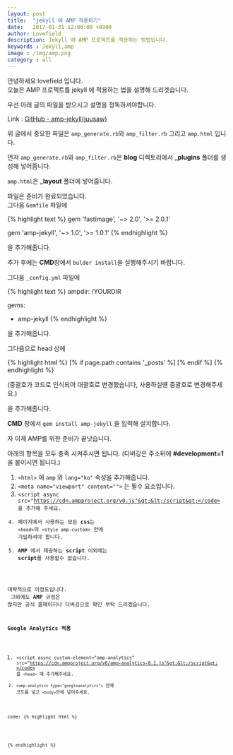 ```yaml
---
layout: post
title:  "jekyll 에 AMP 적용하기"
date:   2017-01-31 12:00:00 +0900
author: Lovefield
description: Jekyll 에 AMP 프로젝트를 적용하는 방법입니다.
keywords : Jekyll,amp
image : /img/amp.png
category : all
---
```


안녕하세요 lovefield 입니다.<br>
오늘은 <span class="blue">AMP</span> 프로젝트를 <span class="blue">jekyll</span> 에 적용하는 법을 설명해 드리겟습니다.

우선 아래 글의 파일을 받으시고 설명을 정독하셔야합니다.

Link : <a href="https://github.com/juusaw/amp-jekyll" target="_blank" class="red">GitHub - amp-jekyll(juusaw)</a>

위 글에서 중요한 파일은 <code>amp_generate.rb</code>와 <code>amp_filter.rb</code> 그리고 <code>amp.html</code> 입니다.

먼저 <code>amp_generate.rb</code>와 <code>amp_filter.rb</code>은 <strong>blog</strong> 디렉토리에서 <strong>_plugins</strong> 폴더를 생성해 넣어줍니다.

<code>amp.html</code>은 <strong>_layout</strong> 폴더에 넣어줍니다.

파일은 준비가 완료되었습니다.<br>
그다음 <code>Gemfile</code> 파일에 

{% highlight text %}
gem 'fastimage', '~> 2.0', '>= 2.0.1'

gem 'amp-jekyll', '~> 1.0', '>= 1.0.1'
{% endhighlight %}

을 추가해줍니다.

추가 후에는 <strong>CMD</strong>창에서 <code>bulder install</code>을 실행해주시기 바랍니다.

그다음 <code>_config.yml</code> 파일에

{% highlight text %}
ampdir: /YOURDIR

gems:
  - amp-jekyll
{% endhighlight %}

을 추가해줍니다.

그다음으로 head 상에 

{% highlight html %}
[% if page.path contains '_posts' %]
	<link rel="amphtml" href="[[ page.id | prepend: '/YOURDIR' | prepend: site.baseurl | prepend: site.url ]]">
[% endif %]
{% endhighlight %}

(중괄호가 코드로 인식되어 대괄호로 변경했습니다, 사용하실떈 중괄호로 변경해주세요.)

을 추가해줍니다.

<strong>CMD</strong> 창에서 <code>gem install amp-jekyll</code> 을 입력해 설치합니다.

자 이제 <span class="blue">AMP</span>를 위한 준비가 끝낫습니다.

아래의 항목을 모두 충족 시켜주시면 됩니다. (디버깅은 주소뒤에 <strong>#development=1</strong> 을 붙이시면 됩니다.)

1. <code>&lt;html&gt;</code> 에 <code>amp</code> 와 <code>lang="ko"</code> 속성을 추가해줍니다.
2. <code>&lt;meta name="viewport" content=""&gt;</code> 는 필수 요소입니다.
3. <code>&lt;script async src="https://cdn.ampproject.org/v0.js"&gt;&lt;/script&gt;</code> 을 추가해 주세요.
4. 페이지에서 사용하는 모든 <strong>css</strong>는 <code>&lt;head&gt;</code>의 <code>&lt;style amp-custom&gt;</code> 안에 기입하셔야 합니다.
5. <strong>AMP</strong> 에서 제공하는 <strong>script</strong> 이외에는 <strong>script</strong>를 사용할수 없습니다.

대략적으로 이정도입니다.<br>
그외에도 <strong>AMP</strong> 규정은 많지만 공식 홈페이지나 디버깅으로 확인 부탁 드리겠습니다.

<strong class="h2">Google Analytics 적용</strong>

1. <code>&lt;script async custom-element="amp-analytics" src="https://cdn.ampproject.org/v0/amp-analytics-0.1.js"&gt;&lt;/script&gt;</code> 를 <code>&lt;head&gt;</code> 에 추가해주세요.
2. <code>&lt;amp-analytics type="googleanalytics"&gt;</code> 안에 코드를 넣고 <code>&lt;body&gt;</code>안에 넣어주세요.

code:
{% highlight html %}
<script type="application/json">
{
	"vars": {
	"account": "UA-XXXXXXXX-X"
	},
	"triggers": {
	"trackPageview": {
		"on": "visible",
		"request": "pageview"
	}
	}
}
</script>
{% endhighlight %}
